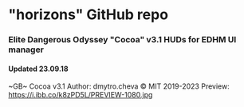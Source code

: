 # "horizons" GitHub repo
### Elite Dangerous Odyssey "Cocoa" v3.1 HUDs for EDHM UI manager
#### Updated 23.09.18

~GB~ Cocoa v3.1
Author: dmytro.cheva © MIT 2019-2023
Preview: https://i.ibb.co/k8zPD5L/PREVIEW-1080.jpg
